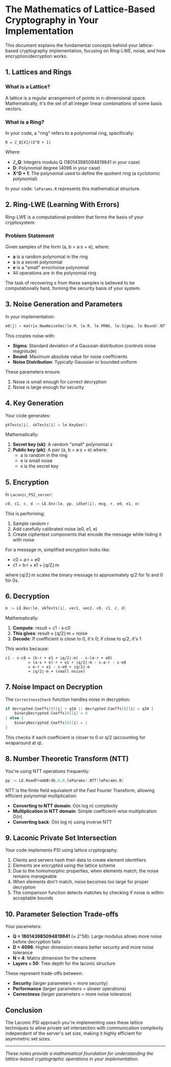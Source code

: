 # The Mathematics of Lattice-Based Cryptography in Your Implementation

This document explains the fundamental concepts behind your lattice-based cryptography implementation, focusing on Ring-LWE, noise, and how encryption/decryption works.

## 1. Lattices and Rings

### What is a Lattice?
A lattice is a regular arrangement of points in n-dimensional space. Mathematically, it's the set of all integer linear combinations of some basis vectors.

### What is a Ring?
In your code, a "ring" refers to a polynomial ring, specifically:

```
R = ℤ_Q[X]/(X^D + 1)
```

Where:
- **ℤ_Q**: Integers modulo Q (180143985094819841 in your case)
- **D**: Polynomial degree (4096 in your case)
- **X^D + 1**: The polynomial used to define the quotient ring (a cyclotomic polynomial)

In your code: `leParams.R` represents this mathematical structure.

## 2. Ring-LWE (Learning With Errors)

Ring-LWE is a computational problem that forms the basis of your cryptosystem:

### Problem Statement
Given samples of the form (a, b = a·s + e), where:
- **a** is a random polynomial in the ring
- **s** is a secret polynomial
- **e** is a "small" error/noise polynomial
- All operations are in the polynomial ring

The task of recovering s from these samples is believed to be computationally hard, forming the security basis of your system.

## 3. Noise Generation and Parameters

In your implementation:
```go
e0[j] = matrix.NewNoiseVec(le.M, le.R, le.PRNG, le.Sigma, le.Bound).NTT(le.R)
```

This creates noise with:
- **Sigma**: Standard deviation of a Gaussian distribution (controls noise magnitude)
- **Bound**: Maximum absolute value for noise coefficients
- **Noise Distribution**: Typically Gaussian or bounded uniform

These parameters ensure:
1. Noise is small enough for correct decryption
2. Noise is large enough for security

## 4. Key Generation

Your code generates:
```go
pkTests[i], skTests[i] = le.KeyGen()
```

Mathematically:
1. **Secret key (sk)**: A random "small" polynomial s
2. **Public key (pk)**: A pair (a, b = a·s + e) where:
   - a is random in the ring
   - e is small noise
   - s is the secret key

## 5. Encryption

In `Laconic_PSI_server`:
```go
c0, c1, c, d := LE.Enc(le, pp, idSet[i], msg, r, e0, e1, e)
```

This is performing:
1. Sample random r
2. Add carefully calibrated noise (e0, e1, e)
3. Create ciphertext components that encode the message while hiding it with noise

For a message m, simplified encryption looks like:
- c0 = a·r + e0
- c1 = b·r + e1 + ⌊q/2⌋·m

where ⌊q/2⌋·m scales the binary message to approximately q/2 for 1s and 0 for 0s.

## 6. Decryption

```go
m := LE.Dec(le, skTests[i], vec1, vec2, c0, c1, c, d)
```

Mathematically:
1. **Compute**: result = c1 - s·c0
2. **This gives**: result ≈ ⌊q/2⌋·m + noise
3. **Decode**: If coefficient is close to 0, it's 0; if close to q/2, it's 1

This works because:
```
c1 - s·c0 = (b·r + e1 + ⌊q/2⌋·m) - s·(a·r + e0)
          = (a·s + e)·r + e1 + ⌊q/2⌋·m - s·a·r - s·e0
          = e·r + e1 - s·e0 + ⌊q/2⌋·m
          ≈ ⌊q/2⌋·m + (small noise)
```

## 7. Noise Impact on Decryption

The `CorrectnessCheck` function handles noise in decryption:
```go
if decrypted.Coeffs[0][i] < q14 || decrypted.Coeffs[0][i] > q34 {
    binaryDecrypted.Coeffs[0][i] = 0
} else {
    binaryDecrypted.Coeffs[0][i] = 1
}
```

This checks if each coefficient is closer to 0 or q/2 (accounting for wraparound at q).

## 8. Number Theoretic Transform (NTT)

You're using NTT operations frequently:
```go
pp := LE.ReadFromDB(db,0,0,leParams).NTT(leParams.R)
```

NTT is the finite field equivalent of the Fast Fourier Transform, allowing efficient polynomial multiplication:
- **Converting to NTT domain**: O(n log n) complexity
- **Multiplication in NTT domain**: Simple coefficient-wise multiplication O(n)
- **Converting back**: O(n log n) using inverse NTT

## 9. Laconic Private Set Intersection

Your code implements PSI using lattice cryptography:

1. Clients and servers hash their data to create element identifiers
2. Elements are encrypted using the lattice scheme
3. Due to the homomorphic properties, when elements match, the noise remains manageable
4. When elements don't match, noise becomes too large for proper decryption
5. The comparison function detects matches by checking if noise is within acceptable bounds

## 10. Parameter Selection Trade-offs

Your parameters:
- **Q = 180143985094819841** (≈ 2^58): Large modulus allows more noise before decryption fails
- **D = 4096**: Higher dimension means better security and more noise tolerance
- **N = 4**: Matrix dimension for the scheme
- **Layers = 50**: Tree depth for the laconic structure

These represent trade-offs between:
- **Security** (larger parameters = more security)
- **Performance** (larger parameters = slower operations)
- **Correctness** (larger parameters = more noise tolerance)

## Conclusion

The Laconic PSI approach you're implementing uses these lattice techniques to allow private set intersection with communication complexity independent of the server's set size, making it highly efficient for asymmetric set sizes.

---

*These notes provide a mathematical foundation for understanding the lattice-based cryptographic operations in your implementation.*